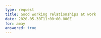 ```yaml
---
type: request
title: Good working relationships at work
date: 2020-05-30T11:00:00.000Z
for: amay
answered: true
---
```

